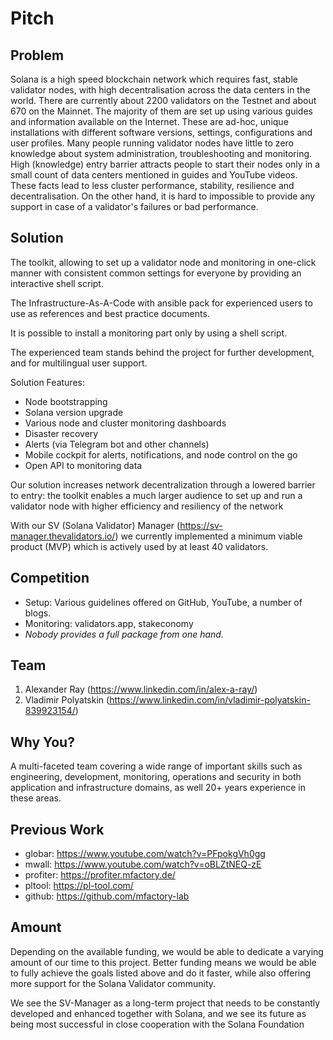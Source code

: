 # Pitch

## Problem

Solana is a high speed blockchain network which requires fast, stable validator nodes, with high decentralisation across the data centers in the world.
There are currently about 2200 validators on the Testnet and about 670 on the Mainnet. The majority of them are set up using various guides and information available on the Internet. 
These are ad-hoc, unique installations with different software versions, settings, configurations and user profiles.
Many people running validator nodes have little to zero knowledge about system administration, troubleshooting and monitoring.
High (knowledge) entry barrier attracts people to start their nodes only in a small count of data centers mentioned in guides and YouTube videos.
These facts lead to less cluster performance, stability, resilience and decentralisation. On the other hand, it is hard to impossible to provide any support in case of a validator's failures or bad performance.

## Solution

The toolkit, allowing to set up a validator node and monitoring in one-click manner with consistent common settings for everyone by providing an interactive shell script.

The Infrastructure-As-A-Code with ansible pack for experienced users to use as references and best practice documents.

It is possible to install a monitoring part only by using a shell script.

The experienced team stands behind the project for further development, and for multilingual user support.

Solution Features:
- Node bootstrapping
- Solana version upgrade
- Various node and cluster monitoring dashboards
- Disaster recovery
- Alerts (via Telegram bot and other channels)
- Mobile cockpit for alerts, notifications, and node control on the go
- Open API to monitoring data

Our solution increases network decentralization through a lowered barrier to entry: the toolkit enables a much larger audience to set up and run a validator node with
higher efficiency and resiliency of the network

With our SV (Solana Validator) Manager (https://sv-manager.thevalidators.io/) we currently implemented a minimum viable product (MVP) which is actively used by at least 40 validators.

## Competition

- Setup: Various guidelines offered on GitHub, YouTube, a number of blogs.
- Monitoring: validators.app, stakeconomy
- *Nobody provides a full package from one hand.*

## Team

1. Alexander Ray (https://www.linkedin.com/in/alex-a-ray/)
2. Vladimir Polyatskin (https://www.linkedin.com/in/vladimir-polyatskin-839923154/)

## Why You?

A multi-faceted team covering a wide range of important skills such as
engineering, development, monitoring, operations and security in both application and infrastructure domains, as well 20+ years experience in these areas.

## Previous Work

- globar: https://www.youtube.com/watch?v=PFpokgVh0gg
- mwall: https://www.youtube.com/watch?v=oBLZtNEQ-zE
- profiter: https://profiter.mfactory.de/
- pltool: https://pl-tool.com/
- github: https://github.com/mfactory-lab

## Amount

Depending on the available funding, we would be able to dedicate a varying amount of our time to this project. Better funding means we would be able to fully achieve the goals listed above and do it faster, while also offering more support for the Solana Validator community.

We see the SV-Manager as a long-term project that needs to be constantly developed and enhanced together with Solana, and we see its future as being most successful in close cooperation with the Solana Foundation






